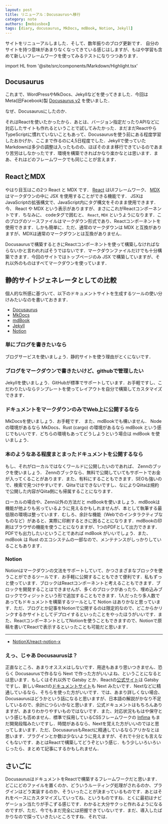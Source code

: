 ```yaml
---
layout: post
title: リニューアル：Docusaurusへ移行
category: note
authors: [mebiusbox]
tags: [diary, docusaurus, MkDocs, mdBook, Notion, Jekyll]
---
```


サイトをリニューアルしました．そして、数年振りのブログ更新です．
自分のサイトを持つ意味があまりなくなってきている感じはしますが、もはや学習も含めて新しいフレームワークを使ってみるテストになりつつあります．

<!-- truncate -->

import HL from '@site/src/components/Markdown/Highlight.tsx'

## Docusaurus

これまで、WordPressやMkDocs、Jekyllなどを使ってきました．今回は Meta(旧Facebook)製 [Docusaurus v2](https://docusaurus.io/) を使いました．

なぜ、Docusaurusにしたのか．

それはReactを使いたかったから．あとは、バージョン指定だったりAPIなどに対応したサイトも作れるということで試してみたかった．まだまだReactやらTypeScriptに慣れていないこともあって、Docusaurusを使う前にある程度学習したおかげか、ここまで作るのに4,5日程度でした．Jekyllで使っていたMarkdownは多少の調整は入ったものの、ほぼそのまま移行できているのであまり苦労はしなかったです．環境を構築できればかなり楽かなとは思います．まあ、それはどのフレームワークでも同じことが言えます．


## ReactとMDX

やはり目玉はこの2つ <HL>React</HL> と <HL>MDX</HL> です． [React](https://reactjs.org/) はUIフレームワーク、 [MDX](https://mdxjs.com/) はマークダウンの中に <HL>JSX</HL> を使用することができる機能です． JSXはJavaScriptの拡張構文で、JavaScript内にタグ構文をそのまま使用できます．今、 <HL>React</HL> や <HL>MDX</HL> という表示がありますが、まさにこれがReactコンポーネントです．ちなみに、 codeタグで囲むと、 `React`, `MDX` というようになります．このブログのソースファイルはマークダウン形式であり、Reactコンポーネントを使用できます．しかも簡単に．ただ、通常のマークダウンは MDX と互換がありますが、MDXは通常のマークダウンとは互換がありません．

Docusaurusで構築するときにReactコンポーネントを使って構築しなければならないかと言われればそうではないです．マークダウンファイルだけでも十分構築できます．今回のサイトではトップページのみ JSX で構築していますが、それ以外のものはすべてマークダウンを使っています．


## 静的サイトジェネレータとしての比較

個人的な所感に基づいて、以下のドキュメントサイトを生成するツールの使い分けみたいなのを書いておきます．

- [Docusaurus](https://docusaurus.io/)
- [MkDocs](https://www.mkdocs.org/)
- [mdBook](https://rust-lang.github.io/mdBook/)
- [Jekyll](http://jekyllrb-ja.github.io/)
- [Notion](https://www.notion.so/)


### 単にブログを書きたいなら

ブログサービスを使いましょう．静的サイトを使う理由がとくにないです．


### ブログをマークダウンで書きたいけど、githubで管理したい

<HL>Jekyll</HL>を使いましょう．GitHubが標準でサポートしています．お手軽ですし、こだわりたいならテンプレートを使ってレイアウトを自分で構築してカスタマイズできます．


### ドキュメントをマークダウンのみでWeb上に公開するなら

<HL>MkDocs</HL>を使いましょう．お手軽です． また、<HL>mdBook</HL>でも構いません． Nodeの環境があるなら MkDocs、Rust (cargo) の環境があるなら mdBook という感じでもいいです．どちらの環境もあってどうしようという場合は <HL>mdBook</HL> を使いましょう．


### 本のようなある程度まとまったドキュメントを公開するなら

もし、それがローカルではなくワールドに公開したいのであれば、 <HL>Zennのブック</HL>を使いましょう．
Zennのブックなら、無料で公開していてもサポートでお金が入ってくることがあります．また、有料にすることもできます．SEOも強いので、検索で見つけやすいです．<HL>Qiita</HL>ではできないですし、なによりQiitaは規約で公開した内容がQiita側にも帰属することになります．

ローカルの場合や、Zenn以外の方法だと <HL>mdBook</HL>を使いましょう．mdBookは機能が他よりも劣っているように見えるかもしれませんが、本として執筆する最低限の環境は整っています．むしろ、余計な機能（Webでのインタラクティブなものなど）があると、実際に印刷するときに困ることになります．mdBookの印刷はブラウザの機能を使うことになりますが、1つのPDFとして出力できます．PDFでも出力したいということであれば mdBook がいいでしょう．また、 mdBook は Rust のエコシステムの一部なので、メンテナンスがしっかりしていることもあります．


### Notion

<HL>Notion</HL>はマークダウンの文法をサポートしていて、かつさまざまなブロックを使うことができるツールです．お手軽に公開することもできて便利です．私もずっと使っています．ブロックはReactコンポーネントと考えることもできます．ブロックを開発することはできませんが、多くのブロックがあったり、埋め込みブロックでウィジットという形で追加することもできます．1人だったり多人数であってもドキュメントを構築するツールとして Notion はありかなと思っています．ただ、ブログとか記事をNotionで公開するのは限定的なので、どこからかリンクするかサイトとしてデプロイするといったことをやったほうがいいです．また、ReactコンポーネントとしてNotionを使うこともできますので、Notionで原稿を書いてReactで表示するといったことも可能だと思います．

---
- [NotionX/react-notion-x](https://github.com/NotionX/react-notion-x)


### えっ、じゃあ Docusaurusは？

正直なところ、あまりオススメはしないです．用途もあまり思いつきません．恐らく Docusaurusで作るなら Next で作った方がいいよね、ということになるとは思います．もしくはそれ以外で Gatsby とか．Reactの[公式サイト](https://reactjs.org/)は Gatsby ですし、新しいReactの[ドキュメントサイト](https://beta.reactjs.org/)も Next みたいです．Nextなどに精通しているなら、そちらを使った方がいいです．では、あまり詳しくない場合、Docusaurusはどうかという話になると思いますが、日本語の解説がかなり不足しているので、余計につらいかなと思います．公式ドキュメントはもちろんありますが、あまりわかりやすいものではないです．また、対応状況ももはや保守という感じも否めません．標準で採用しているCSSフレームワークの [Infima](https://infima.dev/) もまだ開発段階みたいですし．時間があるなら、Nextを覚えた方がいいのではと思ってしまいます．ただ、DocusaurusもReactに精通しているならアリかなとは思います．プラグインとか数は少ないように見えますが、それで十分とも言えなくもないです．あとはReactで構築してどうぞという感じ．もう少しいろいろいじったら、まとめて記事にするかもしれません．


## さいごに

<HL>Docusaurus</HL>はドキュメントをReactで構築するフレームワークだと思います．どこにどのファイルを置くのか、どういうルーティング処理がされるのか、プラグインはどう実装するのか、そういったことが決まっているものです．あとはそれをベースにカスタマイズしていってね、というものですね．とくに最初はナビゲーション当たりが手こずる感じです．わかると大分サクっと作れるようになるのですが、ただ、今でもまだ完全には把握できていないです．まだ、導入したばかりなので探っていきたいところですね．それでは．

